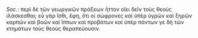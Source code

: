 

*Soc.*: περὶ δὲ τῶν γεωργικῶν πράξεων ἧττον οἴει δεῖν τοὺς θεοὺς ἱλάσκεσθαι; εὖ γὰρ ἴσθι, ἔφη, ὅτι οἱ σώφρονες καὶ ὑπὲρ ὑγρῶν καὶ ξηρῶν καρπῶν καὶ βοῶν καὶ ἵππων καὶ προβάτων καὶ ὑπὲρ πάντων γε δὴ τῶν κτημάτων τοὺς θεοὺς θεραπεύουσιν.